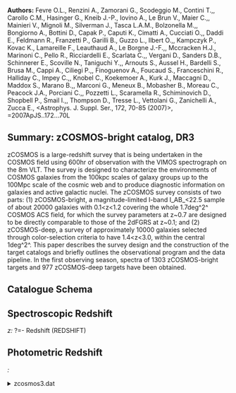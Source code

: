 **Authors:** Fevre O.L., Renzini A., Zamorani G., Scodeggio M., Contini T.,, Carollo C.M., Hasinger G., Kneib J.-P., Iovino A., Le Brun V., Maier C.,, Mainieri V., Mignoli M., Silverman J., Tasca L.A.M., Bolzonella M.,, Bongiorno A., Bottini D., Capak P., Caputi K., Cimatti A., Cucciati O.,, Daddi E., Feldmann R., Franzetti P., Garilli B., Guzzo L., Ilbert O.,, Kampczyk P., Kovac K., Lamareille F., Leauthaud A., Le Borgne J.-F.,, Mccracken H.J., Marinoni C., Pello R., Ricciardelli E., Scarlata C.,, Vergani D., Sanders D.B., Schinnerer E., Scoville N., Taniguchi Y.,, Arnouts S., Aussel H., Bardelli S., Brusa M., Cappi A., Ciliegi P.,, Finoguenov A., Foucaud S., Franceschini R., Halliday C., Impey C.,, Knobel C., Koekemoer A., Kurk J., Maccagni D., Maddox S., Marano B.,, Marconi G., Meneux B., Mobasher B., Moreau C., Peacock J.A., Porciani C.,, Pozzetti L., Scaramella R., Schiminovich D., Shopbell P., Smail I.,, Thompson D., Tresse L., Vettolani G., Zanichelli A., Zucca E., <Astrophys. J. Suppl. Ser., 172, 70-85 (2007)>, =2007ApJS..172...70L

## Summary: zCOSMOS-bright catalog, DR3 

zCOSMOS is a large-redshift survey that is being undertaken in the COSMOS field using 600hr of observation with the VIMOS spectrograph on the 8m VLT. The survey is designed to characterize the environments of COSMOS galaxies from the 100kpc scales of galaxy groups up to the 100Mpc scale of the cosmic web and to produce diagnostic information on galaxies and active galactic nuclei. The zCOSMOS survey consists of two parts: (1) zCOSMOS-bright, a magnitude-limited I-band I_AB_<22.5 sample of about 20000 galaxies with 0.1<z<1.2 covering the whole 1.7deg^2^ COSMOS ACS field, for which the survey parameters at z~0.7 are designed to be directly comparable to those of the 2dFGRS at z~0.1; and (2) zCOSMOS-deep, a survey of approximately 10000 galaxies selected through color-selection criteria to have 1.4<z<3.0, within the central 1deg^2^. This paper describes the survey design and the construction of the target catalogs and briefly outlines the observational program and the data pipeline. In the first observing season, spectra of 1303 zCOSMOS-bright targets and 977 zCOSMOS-deep targets have been obtained.

## Catalogue Schema


## Spectroscopic Redshift 
 
*z:* ?=- Redshift (REDSHIFT) 
 

## Photometric Redshift 
 
*:*  
 
<details>
<summary>zcosmos3.dat</summary>

| Bytes   | Format   | Units   | Label    | Explanations                                  |
|:--------|:---------|:--------|:---------|:----------------------------------------------|
| 1- 6    | I6       | ---     | zCOSMOS  | [700137/960004] zCOSMOS identification number |
| 8- 17   | F10.6    | deg     | RAdeg    | Right ascension (J2000) (RAJ2000)             |
| 19- 26  | F8.6     | deg     | DEdeg    | Declination (J2000) (DEJ2000)                 |
| 28- 33  | F6.4     | ---     | z        | ?=- Redshift (REDSHIFT)                       |
| 35- 39  | F5.1     | ---     | CC       | Confidence class (CC) (1)                     |
| 41- 45  | F5.2     | mag     | Imag     | Selection mag F814W AB (IMAG_AB)              |
| 47- 48  | I2       | ---     | FlagS    | [-1/1] Flag for satisfying bright sample      |
| 50      | I1       | ---     | FlagX    | [0/2] Flag for X-ray selection (FLAG_X)       |
| 52      | I1       | ---     | FlagR    | [0/2] Flag for radio selection (FLAG_R)       |
| 54      | I1       | ---     | FlagUV   | [0/2] Flag for UV selection (FLAG_UV)         |
| 56-107  | A52      | ---     | FileName | Name of the spectrum fits file in             |

**Note**: Confidence Class (CC) defined as 3 digits (ab.c).

</details>

